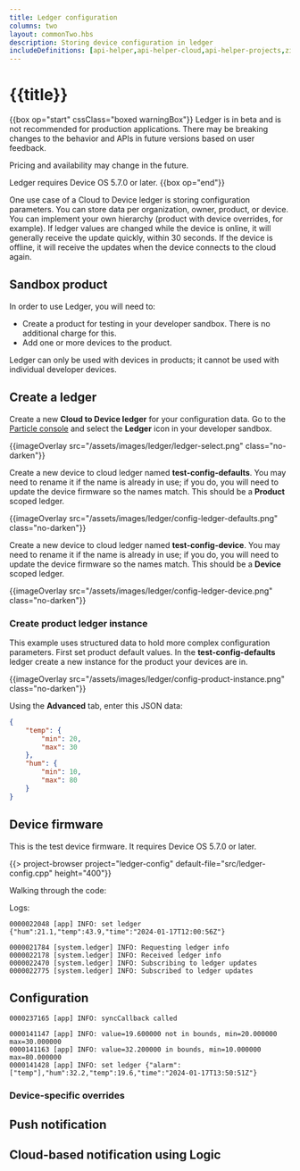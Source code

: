 ```yaml
---
title: Ledger configuration
columns: two
layout: commonTwo.hbs
description: Storing device configuration in ledger
includeDefinitions: [api-helper,api-helper-cloud,api-helper-projects,zip]
---
```


# {{title}}

{{box op="start" cssClass="boxed warningBox"}}
Ledger is in beta and is not recommended for production applications. There may be breaking changes to the behavior 
and APIs in future versions based on user feedback. 

Pricing and availability may change in the future.

Ledger requires Device OS 5.7.0 or later.
{{box op="end"}}

One use case of a Cloud to Device ledger is storing configuration parameters. You can store data per organization, owner, product, or device. You can implement your own hierarchy (product with device overrides, for example). If ledger values are changed while the device is online, it will generally receive the update quickly, within 30 seconds. If the device is offline, it will receive the updates when the device connects to the cloud again.


## Sandbox product

In order to use Ledger, you will need to:

- Create a product for testing in your developer sandbox. There is no additional charge for this.
- Add one or more devices to the product.

Ledger can only be used with devices in products; it cannot be used with individual developer devices.

## Create a ledger

Create a new **Cloud to Device ledger** for your configuration data. Go to the [Particle console](https://console.particle.io/) and select the **Ledger** icon in your developer sandbox. 

{{imageOverlay src="/assets/images/ledger/ledger-select.png" class="no-darken"}}

Create a new device to cloud ledger named **test-config-defaults**. You may need to rename it if the name is already in use; if you do, you will need to update the device firmware so the names match. This should be a **Product** scoped ledger.

{{imageOverlay src="/assets/images/ledger/config-ledger-defaults.png" class="no-darken"}}

Create a new device to cloud ledger named **test-config-device**. You may need to rename it if the name is already in use; if you do, you will need to update the device firmware so the names match. This should be a **Device** scoped ledger.

{{imageOverlay src="/assets/images/ledger/config-ledger-device.png" class="no-darken"}}


### Create product ledger instance

This example uses structured data to hold more complex configuration parameters. First set product default values. In the **test-config-defaults** ledger create a new instance for the product your devices are in.

{{imageOverlay src="/assets/images/ledger/config-product-instance.png" class="no-darken"}}

Using the **Advanced** tab, enter this JSON data:

```json
{
    "temp": {
        "min": 20,
        "max": 30
    },
    "hum": {
        "min": 10,
        "max": 80
    }
}
```


## Device firmware

This is the test device firmware. It requires Device OS 5.7.0 or later.

{{> project-browser project="ledger-config" default-file="src/ledger-config.cpp" height="400"}}

Walking through the code:


Logs:

```
0000022048 [app] INFO: set ledger {"hum":21.1,"temp":43.9,"time":"2024-01-17T12:00:56Z"}
```


```
0000021784 [system.ledger] INFO: Requesting ledger info
0000022178 [system.ledger] INFO: Received ledger info
0000022470 [system.ledger] INFO: Subscribing to ledger updates
0000022775 [system.ledger] INFO: Subscribed to ledger updates
```

## Configuration




```
0000237165 [app] INFO: syncCallback called
```

```
0000141147 [app] INFO: value=19.600000 not in bounds, min=20.000000 max=30.000000
0000141163 [app] INFO: value=32.200000 in bounds, min=10.000000 max=80.000000
0000141428 [app] INFO: set ledger {"alarm":["temp"],"hum":32.2,"temp":19.6,"time":"2024-01-17T13:50:51Z"}
```

### Device-specific overrides




## Push notification


## Cloud-based notification using Logic

